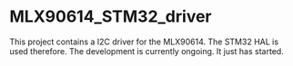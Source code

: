 # MLX90614_STM32_driver
This project contains a I2C driver for the MLX90614. The STM32 HAL is used therefore. The development is currently ongoing. It just has started.
